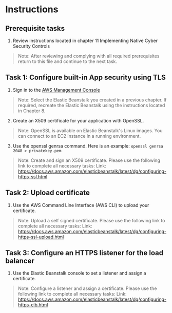 # Instructions

## Prerequisite tasks

1. Review instructions located in chapter 11 Implementing Native Cyber Security Controls
> Note: After reviewing and complying with all required prerequisites return to this file and continue to the next task.

## Task 1: Configure built-in App security using TLS

1.	Sign in to the [AWS Management Console](https://console.aws.amazon.com/console/)
> Note: Select the Elastic Beanstalk you created in a previous chapter. If required, recreate the Elastic Beanstalk using the instructions located in Chapter 8.
2. Create an X509 certificate for your application with OpenSSL.
> Note: OpenSSL is available on Elastic Beanstalk's Linux images. You can connect to an EC2 instance in a running environment.
3. Use the openssl genrsa command. Here is an example:
` openssl genrsa 2048 > privatekey.pem `
> Note: Create and sign an X509 certificate. Please use the following link to complete all necessary tasks: 
> Link: https://docs.aws.amazon.com/elasticbeanstalk/latest/dg/configuring-https-ssl.html

## Task 2: Upload certificate

1. Use the AWS Command Line Interface (AWS CLI) to upload your certificate.
> Note: Upload a self signed certificate. Please use the following link to complete all necessary tasks: 
> Link: https://docs.aws.amazon.com/elasticbeanstalk/latest/dg/configuring-https-ssl-upload.html

## Task 3: Configure an HTTPS listener for the load balancer

1. Use the Elastic Beanstalk console to set a listener and assign a certificate.
> Note: Configure a listener and assign a certificate. Please use the following link to complete all necessary tasks: 
> Link: https://docs.aws.amazon.com/elasticbeanstalk/latest/dg/configuring-https-elb.html

